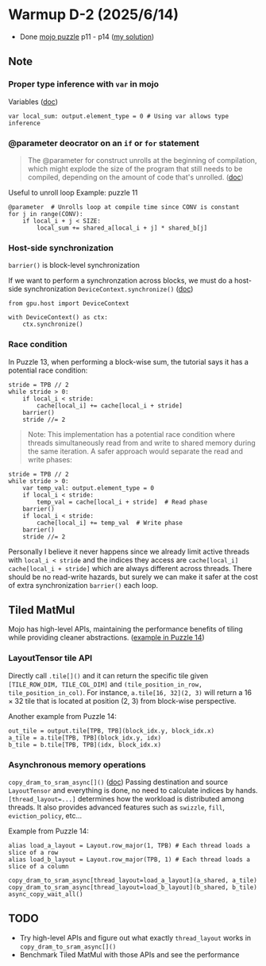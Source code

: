 # Warmup D-2 (2025/6/14)
- Done [mojo puzzle](https://builds.modular.com/puzzles/introduction.html) p11 - p14 ([my solution](https://github.com/Tcc0403/mojo-gpu-puzzles/tree/solution/problems))

## Note
### Proper type inference with `var` in mojo

Variables ([doc](https://docs.modular.com/mojo/manual/variables))

```mojo
var local_sum: output.element_type = 0 # Using var allows type inference
```

### @parameter deocrator on an `if` or `for` statement
>The @parameter for construct unrolls at the beginning of compilation, which might explode the size of the program that still needs to be compiled, depending on the amount of code that's unrolled.
([doc](https://docs.modular.com/mojo/manual/decorators/parameter/))

Useful to unroll loop
Example: puzzle 11

```mojo
@parameter  # Unrolls loop at compile time since CONV is constant
for j in range(CONV):
    if local_i + j < SIZE:
        local_sum += shared_a[local_i + j] * shared_b[j]
```

### Host-side synchronization

`barrier()` is block-level synchronization

If we want to perform a synchronzation across blocks, we must do a host-side synchronization
`DeviceContext.synchronize()` ([doc](https://docs.modular.com/mojo/stdlib/gpu/host/device_context/DeviceContext/#synchronize))

```mojo
from gpu.host import DeviceContext

with DeviceContext() as ctx:
    ctx.synchronize()
```

### Race condition

In Puzzle 13, when performing a block-wise sum, the tutorial says it has a potential race condition:

```mojo
stride = TPB // 2
while stride > 0:
    if local_i < stride:
        cache[local_i] += cache[local_i + stride]
    barrier()
    stride //= 2
```

> Note: This implementation has a potential race condition where threads simultaneously read from and write to shared memory during the same iteration. A safer approach would separate the read and write phases:

```mojo
stride = TPB // 2
while stride > 0:
    var temp_val: output.element_type = 0
    if local_i < stride:
        temp_val = cache[local_i + stride]  # Read phase
    barrier()
    if local_i < stride:
        cache[local_i] += temp_val  # Write phase
    barrier()
    stride //= 2
```

Personally I believe it never happens since we already limit active threads with `local_i < stride` and the indices they access are `cache[local_i]` `cache[local_i + stride]` which are always different across threads. There should be no read-write hazards, but surely we can make it safer at the cost of extra synchronization `barrier()` each loop.

## Tiled MatMul
Mojo has high-level APIs, maintaining the performance benefits of tiling while providing cleaner abstractions. ([example in Puzzle 14](https://builds.modular.com/puzzles/puzzle_14/tiled.html#solution-idiomatic-layouttensor-tiling))
### LayoutTensor tile API
Directly call `.tile[]()` and it can return the specific tile given `[TILE_ROW_DIM, TILE_COL_DIM]` and `(tile_position_in_row, tile_position_in_col)`. For instance, `a.tile[16, 32](2, 3)` will return a $16 \times 32$ tile that is located at position (2, 3) from block-wise perspective.

Another example from Puzzle 14:
```mojo
out_tile = output.tile[TPB, TPB](block_idx.y, block_idx.x)
a_tile = a.tile[TPB, TPB](block_idx.y, idx)
b_tile = b.tile[TPB, TPB](idx, block_idx.x)
```

### Asynchronous memory operations
`copy_dram_to_sram_async[]()` ([doc](https://docs.modular.com/mojo/kernels/layout/layout_tensor/copy_dram_to_sram_async/))
Passing destination and source `LayoutTensor` and everything is done, no need to calculate indices by hands. 
`[thread_layout=...]` determines how the workload is distributed among threads. 
It also provides advanced features such as `swizzle`, `fill`, `eviction_policy`, etc...

Example from Puzzle 14:
```mojo
alias load_a_layout = Layout.row_major(1, TPB) # Each thread loads a slice of a row
alias load_b_layout = Layout.row_major(TPB, 1) # Each thread loads a slice of a column

copy_dram_to_sram_async[thread_layout=load_a_layout](a_shared, a_tile)
copy_dram_to_sram_async[thread_layout=load_b_layout](b_shared, b_tile)
async_copy_wait_all()
```

## TODO
- Try high-level APIs and figure out what exactly `thread_layout` works in `copy_dram_to_sram_async[]()` 
- Benchmark Tiled MatMul with those APIs and see the performance